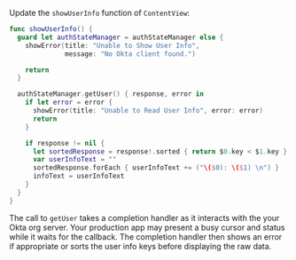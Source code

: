 Update the `showUserInfo` function of `ContentView`:

```swift
func showUserInfo() {
  guard let authStateManager = authStateManager else {
    showError(title: "Unable to Show User Info",
              message: "No Okta client found.")

    return
  }

  authStateManager.getUser() { response, error in
    if let error = error {
      showError(title: "Unable to Read User Info", error: error)
      return
    }

    if response != nil {
      let sortedResponse = response!.sorted { return $0.key < $1.key }
      var userInfoText = ""
      sortedResponse.forEach { userInfoText += ("\($0): \($1) \n") }
      infoText = userInfoText
    }
  }
}
```

The call to `getUser` takes a completion handler as it interacts with the your Okta org server. Your production app may present a busy cursor and status while it waits for the callback. The completion handler then shows an error if appropriate or sorts the user info keys before displaying the raw data.
